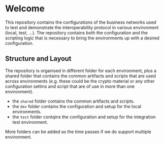 <!--
 Copyright IBM Corp. All Rights Reserved.

 SPDX-License-Identifier: CC-BY-4.0
 -->
# Welcome

This repository contains the configurations of the business networks used to test and demonstrate the interoperability protocol in various environment (local, test, ...). The repository contains both the configuration and the scripting logic that is necessary to bring the environments up with a desired configuration.

## Structure and Layout

The repository is organised in different folder for each environment, plus a shared folder that contains the common artifacts and scripts that are used across environments (e.g. these could be the crypto material or any other configuration settins and script that are of use in more than one environment).

- the `shared` folder contains the common artifacts and scripts.
- the `dev` folder contains the configuration and setup for the local environments.
- the `test` folder contqins the configuration and setup for the integration test environment.

More folders can be added as the time passes if we do support multiple environment.


